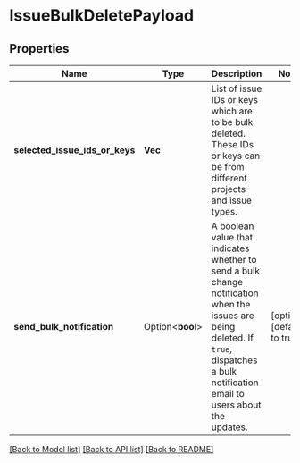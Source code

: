 # IssueBulkDeletePayload

## Properties

Name | Type | Description | Notes
------------ | ------------- | ------------- | -------------
**selected_issue_ids_or_keys** | **Vec<String>** | List of issue IDs or keys which are to be bulk deleted. These IDs or keys can be from different projects and issue types. | 
**send_bulk_notification** | Option<**bool**> | A boolean value that indicates whether to send a bulk change notification when the issues are being deleted.  If `true`, dispatches a bulk notification email to users about the updates. | [optional][default to true]

[[Back to Model list]](../README.md#documentation-for-models) [[Back to API list]](../README.md#documentation-for-api-endpoints) [[Back to README]](../README.md)


